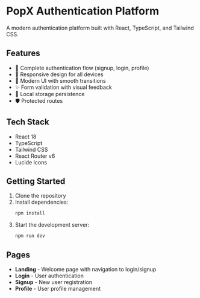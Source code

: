 # PopX Authentication Platform

A modern authentication platform built with React, TypeScript, and Tailwind CSS.

## Features

- 🔐 Complete authentication flow (signup, login, profile)
- 📱 Responsive design for all devices
- 🎨 Modern UI with smooth transitions
- ✨ Form validation with visual feedback
- 💾 Local storage persistence
- 🛡️ Protected routes

## Tech Stack

- React 18
- TypeScript
- Tailwind CSS
- React Router v6
- Lucide Icons

## Getting Started

1. Clone the repository
2. Install dependencies:
   ```bash
   npm install
   ```
3. Start the development server:
   ```bash
   npm run dev
   ```

## Pages

- **Landing** - Welcome page with navigation to login/signup
- **Login** - User authentication
- **Signup** - New user registration
- **Profile** - User profile management

